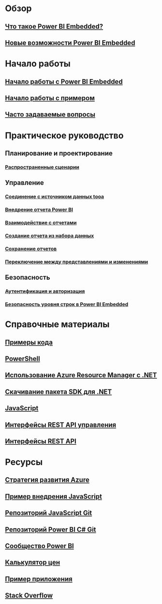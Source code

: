 # Обзор
## [Что такое Power BI Embedded?](power-bi-embedded-what-is-power-bi-embedded.md)
## [Новые возможности Power BI Embedded](power-bi-embedded-whats-new.md)

# Начало работы
## [Начало работы с Power BI Embedded](power-bi-embedded-get-started.md)
## [Начало работы с примером](power-bi-embedded-get-started-sample.md)
## [Часто задаваемые вопросы](power-bi-embedded-faq.md)

# Практическое руководство
## Планирование и проектирование
### [Распространенные сценарии](power-bi-embedded-scenarios.md)

## Управление
### [Соединение с источником данных tooa](power-bi-embedded-connect-datasource.md)
### [Внедрение отчета Power BI](power-bi-embedded-embed-report.md)
### [Взаимодействие с отчетами](power-bi-embedded-interact-with-reports.md)
### [Создание отчета из набора данных](power-bi-embedded-create-report-from-dataset.md)
### [Сохранение отчетов](power-bi-embedded-save-reports.md)
### [Переключение между представлениями и изменениями](power-bi-embedded-toggle-mode.md)

## Безопасность
### [Аутентификация и авторизация](power-bi-embedded-app-token-flow.md)
### [Безопасность уровня строк в Power BI Embedded](power-bi-embedded-rls.md)

# Справочные материалы
## [Примеры кода](https://azure.microsoft.com/en-us/resources/samples/?service=power-bi-embedded)
## [PowerShell](/powershell/module/azurerm.powerbiembedded)
## [Использование Azure Resource Manager с .NET](/dotnet/api/microsoft.azure.management.powerbiembedded)
## [Скачивание пакета SDK для .NET](https://www.nuget.org/profiles/powerbi)
## [JavaScript](https://github.com/Microsoft/PowerBI-JavaScript/wiki)
## [Интерфейсы REST API управления](/rest/api/powerbiembedded/)
## [Интерфейсы REST API](https://msdn.microsoft.com/library/azure/mt711507.aspx)


# Ресурсы
## [Стратегия развития Azure](https://azure.microsoft.com/roadmap/?category=intelligence-analytics)
## [Пример внедрения JavaScript](https://microsoft.github.io/PowerBI-JavaScript/demo/)
## [Репозиторий JavaScript Git](https://github.com/Microsoft/PowerBI-JavaScript)
## [Репозиторий Power BI C# Git](https://github.com/Microsoft/PowerBI-CSharp)
## [Сообщество Power BI](http://community.powerbi.com/t5/Developer/bd-p/Developer)
## [Калькулятор цен](https://azure.microsoft.com/pricing/calculator/)
## [Пример приложения](https://github.com/Azure-Samples/power-bi-embedded-integrate-report-into-web-app/)
## [Stack Overflow](http://stackoverflow.com/questions/tagged/powerbi)
